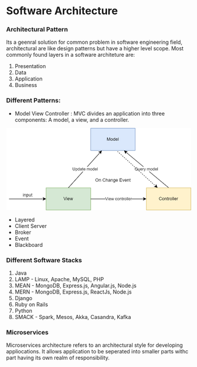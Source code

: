 # Software Architecture

### Architectural Pattern
Its a geenral solution for common problem in software engineering field, architectural are like design patterns but have a higher level scope. 
Most commonly found layers in a software architeture are:
1) Presentation 
2) Data
3) Application
4) Business

### Different Patterns:
- Model View Controller : MVC divides an application into three components: A model, a view, and a controller.
<img src="./MVC.png" width="500">

- Layered
- Client Server
- Broker
- Event
- Blackboard

### Different Software Stacks
1) Java
2) LAMP - Linux, Apache, MySQL, PHP
3) MEAN - MongoDB, Express.js, Angular.js, Node.js
4) MERN - MongoDB, Express.js, ReactJs, Node.js 
5) Django 
6) Ruby on Rails
7) Python
8) SMACK - Spark, Mesos, Akka, Casandra, Kafka


### Microservices
Microservices architecture refers to an architectural style for developing appliocations. It allows application to be seperated into smaller parts withc part having its own realm of responsibility. 

